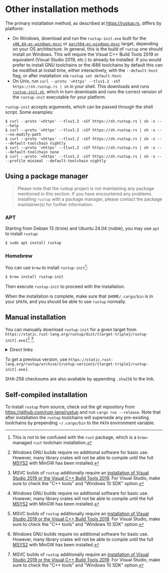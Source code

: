 # Other installation methods

The primary installation method, as described at <https://rustup.rs>, differs
by platform:

* On Windows, download and run the `rustup-init.exe` built for the
  [`x86_64-pc-windows-msvc`] or [`aarch64-pc-windows-msvc`] target,
  depending on your OS architecture. In general, this is the build of
  `rustup` one should install on Windows. This will require the Visual C++
  Build Tools 2019 or equivalent (Visual Studio 2019, etc.) to already be
  installed. If you would prefer to install GNU toolchains or the i686
  toolchains by default this can be modified at install time, either
  interactively, with the `--default-host` flag, or after installation
  via `rustup set default-host`.
* On Unix, run `curl --proto '=https' --tlsv1.2 -sSf https://sh.rustup.rs | sh` in your shell. This
  downloads and runs [`rustup-init.sh`], which in turn downloads and runs the
  correct version of the `rustup-init` executable for your platform.

[`x86_64-pc-windows-msvc`]: https://static.rust-lang.org/rustup/dist/x86_64-pc-windows-msvc/rustup-init.exe
[`aarch64-pc-windows-msvc`]: https://static.rust-lang.org/rustup/dist/aarch64-pc-windows-msvc/rustup-init.exe
[`rustup-init.sh`]: https://static.rust-lang.org/rustup/rustup-init.sh

`rustup-init` accepts arguments, which can be passed through the shell script.
Some examples:

```console
$ curl --proto '=https' --tlsv1.2 -sSf https://sh.rustup.rs | sh -s -- --help
$ curl --proto '=https' --tlsv1.2 -sSf https://sh.rustup.rs | sh -s -- --no-modify-path
$ curl --proto '=https' --tlsv1.2 -sSf https://sh.rustup.rs | sh -s -- --default-toolchain nightly
$ curl --proto '=https' --tlsv1.2 -sSf https://sh.rustup.rs | sh -s -- --default-toolchain none
$ curl --proto '=https' --tlsv1.2 -sSf https://sh.rustup.rs | sh -s -- --profile minimal --default-toolchain nightly
```


## Using a package manager

> Please note that the rustup project is not maintaining any package mentioned in this section.
> If you have encountered any problems installing `rustup` with a package manager,
> please contact the package maintainer(s) for further information.

### APT

Starting from Debian 13 (trixie) and Ubuntu 24.04 (noble),
you may use `apt` to install `rustup`:

```sh
$ sudo apt install rustup
```

### Homebrew

You can use `brew` to install `rustup-init`[^not-rust]:

```sh
$ brew install rustup-init
```

Then execute `rustup-init` to proceed with the installation.

When the installation is complete,
make sure that `$HOME/.cargo/bin` is in your `$PATH`,
and you should be able to use `rustup` normally.

[^not-rust]: This is not to be confused with the `rust` package,
which is a `brew`-managed `rust` toolchain installation.

## Manual installation

You can manually download `rustup-init` for a given target from
`https://static.rust-lang.org/rustup/dist/{target-triple}/rustup-init[.exe]`[^msys2] [^msvc].

<details>
<summary>Direct links</summary>

- [aarch64-apple-darwin](https://static.rust-lang.org/rustup/dist/aarch64-apple-darwin/rustup-init)
  - [sha256 file](https://static.rust-lang.org/rustup/dist/aarch64-apple-darwin/rustup-init.sha256)
- [aarch64-linux-android](https://static.rust-lang.org/rustup/dist/aarch64-linux-android/rustup-init)
  - [sha256 file](https://static.rust-lang.org/rustup/dist/aarch64-linux-android/rustup-init.sha256)
- [aarch64-pc-windows-msvc](https://static.rust-lang.org/rustup/dist/aarch64-pc-windows-msvc/rustup-init.exe)
  - [sha256 file](https://static.rust-lang.org/rustup/dist/aarch64-pc-windows-msvc/rustup-init.exe.sha256)
- [aarch64-unknown-linux-gnu](https://static.rust-lang.org/rustup/dist/aarch64-unknown-linux-gnu/rustup-init)
  - [sha256 file](https://static.rust-lang.org/rustup/dist/aarch64-unknown-linux-gnu/rustup-init.sha256)
- [aarch64-unknown-linux-musl](https://static.rust-lang.org/rustup/dist/aarch64-unknown-linux-musl/rustup-init)
  - [sha256 file](https://static.rust-lang.org/rustup/dist/aarch64-unknown-linux-musl/rustup-init.sha256)
- [arm-linux-androideabi](https://static.rust-lang.org/rustup/dist/arm-linux-androideabi/rustup-init)
  - [sha256 file](https://static.rust-lang.org/rustup/dist/arm-linux-androideabi/rustup-init.sha256)
- [arm-unknown-linux-gnueabi](https://static.rust-lang.org/rustup/dist/arm-unknown-linux-gnueabi/rustup-init)
  - [sha256 file](https://static.rust-lang.org/rustup/dist/arm-unknown-linux-gnueabi/rustup-init.sha256)
- [arm-unknown-linux-gnueabihf](https://static.rust-lang.org/rustup/dist/arm-unknown-linux-gnueabihf/rustup-init)
  - [sha256 file](https://static.rust-lang.org/rustup/dist/arm-unknown-linux-gnueabihf/rustup-init.sha256)
- [armv7-linux-androideabi](https://static.rust-lang.org/rustup/dist/armv7-linux-androideabi/rustup-init)
  - [sha256 file](https://static.rust-lang.org/rustup/dist/armv7-linux-androideabi/rustup-init.sha256)
- [armv7-unknown-linux-gnueabihf](https://static.rust-lang.org/rustup/dist/armv7-unknown-linux-gnueabihf/rustup-init)
  - [sha256 file](https://static.rust-lang.org/rustup/dist/armv7-unknown-linux-gnueabihf/rustup-init.sha256)
- [i686-apple-darwin](https://static.rust-lang.org/rustup/dist/i686-apple-darwin/rustup-init)
  - [sha256 file](https://static.rust-lang.org/rustup/dist/i686-apple-darwin/rustup-init.sha256)
- [i686-linux-android](https://static.rust-lang.org/rustup/dist/i686-linux-android/rustup-init)
  - [sha256 file](https://static.rust-lang.org/rustup/dist/i686-linux-android/rustup-init.sha256)
- [i686-pc-windows-gnu](https://static.rust-lang.org/rustup/dist/i686-pc-windows-gnu/rustup-init.exe)[^msys2]
  - [sha256 file](https://static.rust-lang.org/rustup/dist/i686-pc-windows-gnu/rustup-init.exe.sha256)
- [i686-pc-windows-msvc](https://static.rust-lang.org/rustup/dist/i686-pc-windows-msvc/rustup-init.exe)[^msvc]
  - [sha256 file](https://static.rust-lang.org/rustup/dist/i686-pc-windows-msvc/rustup-init.exe.sha256)
- [i686-unknown-linux-gnu](https://static.rust-lang.org/rustup/dist/i686-unknown-linux-gnu/rustup-init)
  - [sha256 file](https://static.rust-lang.org/rustup/dist/i686-unknown-linux-gnu/rustup-init.sha256)
- [loongarch64-unknown-linux-gnu](https://static.rust-lang.org/rustup/dist/loongarch64-unknown-linux-gnu/rustup-init)
  - [sha256 file](https://static.rust-lang.org/rustup/dist/loongarch64-unknown-linux-gnu/rustup-init.sha256)
- [mips-unknown-linux-gnu](https://static.rust-lang.org/rustup/dist/mips-unknown-linux-gnu/rustup-init)
  - [sha256 file](https://static.rust-lang.org/rustup/dist/mips-unknown-linux-gnu/rustup-init.sha256)
- [mips64-unknown-linux-gnuabi64](https://static.rust-lang.org/rustup/dist/mips64-unknown-linux-gnuabi64/rustup-init)
  - [sha256 file](https://static.rust-lang.org/rustup/dist/mips64-unknown-linux-gnuabi64/rustup-init.sha256)
- [mips64el-unknown-linux-gnuabi64](https://static.rust-lang.org/rustup/dist/mips64el-unknown-linux-gnuabi64/rustup-init)
  - [sha256 file](https://static.rust-lang.org/rustup/dist/mips64el-unknown-linux-gnuabi64/rustup-init.sha256)
- [mipsel-unknown-linux-gnu](https://static.rust-lang.org/rustup/dist/mipsel-unknown-linux-gnu/rustup-init)
  - [sha256 file](https://static.rust-lang.org/rustup/dist/mipsel-unknown-linux-gnu/rustup-init.sha256)
- [powerpc-unknown-linux-gnu](https://static.rust-lang.org/rustup/dist/powerpc-unknown-linux-gnu/rustup-init)
  - [sha256 file](https://static.rust-lang.org/rustup/dist/powerpc-unknown-linux-gnu/rustup-init.sha256)
- [powerpc64-unknown-linux-gnu](https://static.rust-lang.org/rustup/dist/powerpc64-unknown-linux-gnu/rustup-init)
  - [sha256 file](https://static.rust-lang.org/rustup/dist/powerpc64-unknown-linux-gnu/rustup-init.sha256)
- [powerpc64le-unknown-linux-gnu](https://static.rust-lang.org/rustup/dist/powerpc64le-unknown-linux-gnu/rustup-init)
  - [sha256 file](https://static.rust-lang.org/rustup/dist/powerpc64le-unknown-linux-gnu/rustup-init.sha256)
- [s390x-unknown-linux-gnu](https://static.rust-lang.org/rustup/dist/s390x-unknown-linux-gnu/rustup-init)
  - [sha256 file](https://static.rust-lang.org/rustup/dist/s390x-unknown-linux-gnu/rustup-init.sha256)
- [x86_64-apple-darwin](https://static.rust-lang.org/rustup/dist/x86_64-apple-darwin/rustup-init)
  - [sha256 file](https://static.rust-lang.org/rustup/dist/x86_64-apple-darwin/rustup-init.sha256)
- [x86_64-linux-android](https://static.rust-lang.org/rustup/dist/x86_64-linux-android/rustup-init)
  - [sha256 file](https://static.rust-lang.org/rustup/dist/x86_64-linux-android/rustup-init.sha256)
- [x86_64-pc-windows-gnu](https://static.rust-lang.org/rustup/dist/x86_64-pc-windows-gnu/rustup-init.exe)[^msys2]
  - [sha256 file](https://static.rust-lang.org/rustup/dist/x86_64-pc-windows-gnu/rustup-init.exe.sha256)
- [x86_64-pc-windows-msvc](https://static.rust-lang.org/rustup/dist/x86_64-pc-windows-msvc/rustup-init.exe)[^msvc]
  - [sha256 file](https://static.rust-lang.org/rustup/dist/x86_64-pc-windows-msvc/rustup-init.exe.sha256)
- [x86_64-unknown-freebsd](https://static.rust-lang.org/rustup/dist/x86_64-unknown-freebsd/rustup-init)
  - [sha256 file](https://static.rust-lang.org/rustup/dist/x86_64-unknown-freebsd/rustup-init.sha256)
- [x86_64-unknown-illumos](https://static.rust-lang.org/rustup/dist/x86_64-unknown-illumos/rustup-init)
  - [sha256 file](https://static.rust-lang.org/rustup/dist/x86_64-unknown-illumos/rustup-init.sha256)
- [x86_64-unknown-linux-gnu](https://static.rust-lang.org/rustup/dist/x86_64-unknown-linux-gnu/rustup-init)
  - [sha256 file](https://static.rust-lang.org/rustup/dist/x86_64-unknown-linux-gnu/rustup-init.sha256)
- [x86_64-unknown-linux-musl](https://static.rust-lang.org/rustup/dist/x86_64-unknown-linux-musl/rustup-init)
  - [sha256 file](https://static.rust-lang.org/rustup/dist/x86_64-unknown-linux-musl/rustup-init.sha256)
- [x86_64-unknown-netbsd](https://static.rust-lang.org/rustup/dist/x86_64-unknown-netbsd/rustup-init)
  - [sha256 file](https://static.rust-lang.org/rustup/dist/x86_64-unknown-netbsd/rustup-init.sha256)

</details>

To get a previous version, use
`https://static.rust-lang.org/rustup/archive/{rustup-version}/{target-triple}/rustup-init[.exe]`.

SHA-256 checksums are also available by appending `.sha256` to the link.

[^msys2]: Windows GNU builds require no additional software for basic use.
    However, many library crates will not be able to compile until
    the full [MSYS2] with MinGW has been installed.

[MSYS2]: https://www.msys2.org/

[^msvc]: MSVC builds of `rustup` additionally require an [installation of
    Visual Studio 2019 or the Visual C++ Build Tools 2019][vs]. For Visual
    Studio, make sure to check the "C++ tools" and "Windows 10 SDK" option.

[vs]: https://visualstudio.microsoft.com/downloads/

## Self-compiled installation

To install `rustup` from source, check out the git repository from
<https://github.com/rust-lang/rustup> and run `cargo run --release`. Note that
after installation the `rustup` toolchains will supersede any pre-existing
toolchains by prepending `~/.cargo/bin` to the `PATH` environment variable.
